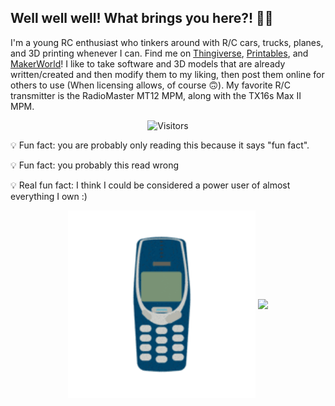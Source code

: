 ## Well well well! What brings you here?! 🙋‍♂️

I'm a young RC enthusiast who tinkers around with R/C cars, trucks, planes, and 3D printing whenever I can. Find me on [Thingiverse](https://www.thingiverse.com/techmagic3d/designs), [Printables](https://www.printables.com/@TechMagic3D), and [MakerWorld](https://makerworld.com/en/@TechMagic3D/upload)! I like to take software and 3D models that are already written/created and then modify them to my liking, then post them online for others to use (When licensing allows, of course 🙃). My favorite R/C transmitter is the RadioMaster MT12 MPM, along with the TX16s Max II MPM.

<p align="center">
  <img alt="Visitors" src="https://visitor-badge.laobi.icu/badge?page_id=inventor7777" />
</p>

💡 Fun fact: you are probably only reading this because it says "fun fact".

💡 Fun fact: you probably this read wrong

💡 Real fun fact: I think I could be considered a power user of almost everything I own :)

<p align="center">
  <img src="https://github.com/inventor7777/inventor7777/blob/dd0f074ea49bf7fea97dad45abd9ed3d76ceab2c/nokia.gif" 
       alt="Demo" 
       width="300" 
       style="vertical-align:middle;">

  <a href="https://github.com/inventor7777">
    <img src="https://github-readme-stats.vercel.app/api?username=inventor7777&count_private=true&show_icons=true&include_all_commits=true" 
         width="475" 
         style="vertical-align:middle;">
  </a>
</p>
